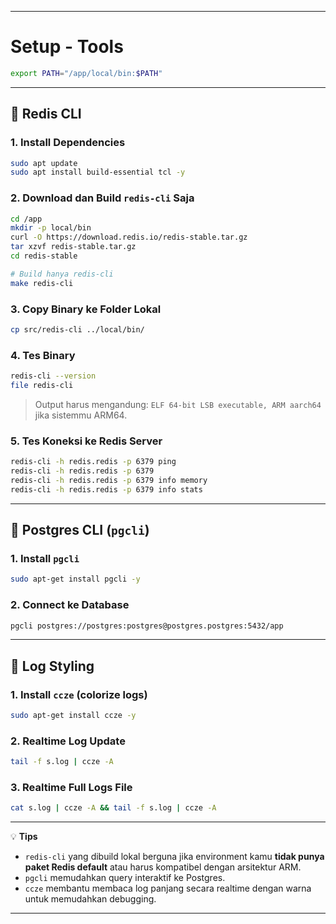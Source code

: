
---

# Setup - Tools
```bash
export PATH="/app/local/bin:$PATH"
```
---

## 📌 Redis CLI

### 1. Install Dependencies

```bash
sudo apt update
sudo apt install build-essential tcl -y
```

### 2. Download dan Build `redis-cli` Saja

```bash
cd /app
mkdir -p local/bin
curl -O https://download.redis.io/redis-stable.tar.gz
tar xzvf redis-stable.tar.gz
cd redis-stable

# Build hanya redis-cli
make redis-cli
```

### 3. Copy Binary ke Folder Lokal

```bash
cp src/redis-cli ../local/bin/
```

### 4. Tes Binary

```bash
redis-cli --version
file redis-cli
```

> Output harus mengandung: `ELF 64-bit LSB executable, ARM aarch64` jika sistemmu ARM64.

### 5. Tes Koneksi ke Redis Server

```bash
redis-cli -h redis.redis -p 6379 ping
redis-cli -h redis.redis -p 6379
redis-cli -h redis.redis -p 6379 info memory
redis-cli -h redis.redis -p 6379 info stats
```

---

## 📌 Postgres CLI (`pgcli`)

### 1. Install `pgcli`

```bash
sudo apt-get install pgcli -y
```

### 2. Connect ke Database

```bash
pgcli postgres://postgres:postgres@postgres.postgres:5432/app
```

---

## 📌 Log Styling

### 1. Install `ccze` (colorize logs)

```bash
sudo apt-get install ccze -y
```

### 2. Realtime Log Update

```bash
tail -f s.log | ccze -A
```

### 3. Realtime Full Logs File

```bash
cat s.log | ccze -A && tail -f s.log | ccze -A
```

---

💡 **Tips**

* `redis-cli` yang dibuild lokal berguna jika environment kamu **tidak punya paket Redis default** atau harus kompatibel dengan arsitektur ARM.
* `pgcli` memudahkan query interaktif ke Postgres.
* `ccze` membantu membaca log panjang secara realtime dengan warna untuk memudahkan debugging.

---

